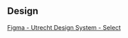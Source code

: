 <!-- @license CC0-1.0 -->

<!-- markdownlint-disable first-line-h1 -->

## Design

[Figma - Utrecht Design System - Select](https://www.figma.com/file/msb3CfQBefPoruqNQ968Zh/Utrecht-Design-System?node-id=302%3A4271)

